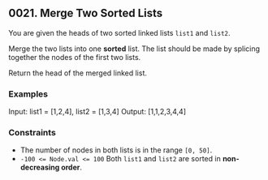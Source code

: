 ## 0021. Merge Two Sorted Lists

You are given the heads of two sorted linked lists `list1` and `list2`.

Merge the two lists into one **sorted** list. The list should be made by splicing together the nodes of the first two lists.

Return the head of the merged linked list.

### Examples

Input: list1 = [1,2,4], list2 = [1,3,4]
Output: [1,1,2,3,4,4]

### Constraints

- The number of nodes in both lists is in the range `[0, 50]`.
- `-100 <= Node.val <= 100`
Both `list1` and `list2` are sorted in **non-decreasing order**.

